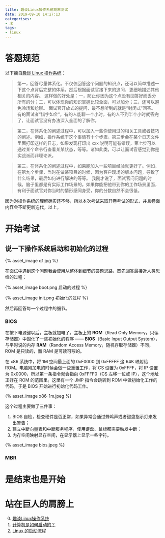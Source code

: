 ```yaml
---
title: 趣谈Linux操作系统期末测试
date: 2019-09-10 14:27:13
categorises:
- 术
tags:
- linux
---
```


# 答题规范

以下摘自[趣谈 Linux 操作系统](https://time.geekbang.org/column/intro/164)：

> 第一，回答尽量体系化。不仅仅回答这个问题的知识点，还可以简单描述一下这个点背后完整的体系，然后根据面试官接下来的追问，更细地描述其他相关的内容。
> 这样做的好处是：一，防止你因为这个点没有回答好而丢分所有的分；二，可以体现你的知识掌握比较全面，可以加分；三，还可以避免冷场和尬聊。
> 面试官开放式的提问，最不想听到的就是“封闭式“回答。有的面试者“惜字如金“，有的人能聊一个小时，有的人不到半个小时就答完了，让面试官没有办法深入全面的了解你。

> 第二，在体系化的阐述过程中，可以加入一些你使用过的相关工具或者技巧的阐述。例如，操作系统干这个事情有十个步骤。第三步会在某个日志文件里面打印这样的日志，如果发现打印出 xxx 说明可能有错误，第七步可以通过某个命令行查看某某状态，等等。诸如此类，可以让面试官感觉到你是实战派而非理论派。

> 第三，在体系化的阐述过程中，如果能加入一些项目经验就更好了。例如，在第九个步骤，当时在做某项目的时候，因为客户现场的版本问题，导致了什么结果，最后如何进行解决的等等。
> 我刚才说了，面试官问问题的时候，脑子里都是有实际工作场景的。如果你能把他带到你的工作场景里面，有利于面试官对你当时的情形感同身受，你的分数自然不会很低。

因为对操作系统的理解确实还不够，所以本次考试采取开卷考试的形式，并且卷面内容会不断更新迭代，以上。

# 开始考试

## 说一下操作系统启动和初始化的过程

{% asset_image q1.jpg %}

在面试中遇到这个问题我会使用从整体到细节的答题思路，首先回答最接近人类思维的过程：

{% asset_image boot.png 启动的过程 %}

{% asset_image init.png 初始化的过程 %}

然后再回答每一个过程中的细节。

### BIOS

在按下电源键以后，主板就加电了。主板上的 **ROM**（Read Only Memory，只读存储器）中固化了一些初始化的程序 —— **BIOS**（Basic Input Output System），与平时说的内存 **RAM**（Random Access Memory，随机存取存储器）不同，ROM 是只读的，而 RAM 是可读可写的。

在 x86 系统中，将 1M 空间最上面的 0xF0000 到 0xFFFFF 这 64K 映射给 ROM。电脑刚加电的时候会做一些重置工作，将 CS 设置为 0xFFFF，将 IP 设置为 0x0000，所以第一条指令就会指向 0xFFFF0（CS 左移一位或 IP），这个地址正好在 ROM 的范围里。这里有一个 JMP 指令会跳转到 ROM 中做初始化工作的代码，于是 BIOS 开始进行初始化代码工作。

{% asset_image x86-1m.jpeg %}

这个过程主要做了三件事：

1. BIOS 自检，检查硬件是否正常，如果异常会通过蜂鸣声或者键盘指示灯来发出警告；
2. 建立中断向量表和中断服务程序，使用键盘、鼠标都需要触发中断；
3. 内存空间映射显存空间，在显示器上显示一些字符。

{% asset_image bios.jpeg %}

### MBR

### 

# 是结束也是开始

# 站在巨人的肩膀上

0. [趣谈Linux操作系统](https://time.geekbang.org/column/intro/164)
1. [计算机是如何启动的？](http://www.ruanyifeng.com/blog/2013/02/booting.html)
2. [Linux 的启动流程](http://www.ruanyifeng.com/blog/2013/08/linux_boot_process.html)